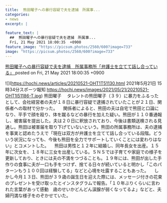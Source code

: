 ```yaml
---
title:  熊田曜子への暴行容疑で夫を逮捕　所属事...
categories:
- news
excerpt: |
  
feature_text: |
  ##  熊田曜子への暴行容疑で夫を逮捕　所属事...
  Fri, 21 May 2021 18:00:35  +0900
feature_image: "https://picsum.photos/2560/600?image=733"
image: "https://picsum.photos/2560/600?image=733"
---
```


[ 熊田曜子への暴行容疑で夫を逮捕　所属事務所「弁護士を立てて話し合っている」  ](https://rosie.5ch.net/test/read.cgi/editorialplus/1621587635/)
posted on Fri, 21 May 2021 18:00:35  +0900

<!--more-->

![](https://hochi.news/articles/20210521-OHT1T51130.html 2021年5月21日 15時34分スポーツ報知 https://hochi.news/images/2021/05/21/20210521-OHT1I51186-T.jpg) 熊田曜子 　タレントの熊田曜子（３９）に暴力をふるったとして、会社経営者の夫が１８日に暴行容疑で逮捕されていたことが２１日、関係者への取材で分かった。 　関係者によると、熊田の夫は自宅で熊田と口論になり、平手で顔を殴り、体を蹴るなどの暴行を加えた疑い。熊田が１１０番通報し、被害届を提出した。夫は２０日に釈放されており、今後は書類送検される見通し。熊田は被害届を取り下げていないという。熊田の所属事務所は、夫の逮捕を事実と認めたうえで「現在は双方が弁護士を立てて話し合っている段階。どういう状況になっても、今後も熊田を全力でサポートしていくことには変わりはない」とコメントした。 　熊田は男性と１２年に結婚し、同年長女を出産。１５年に次女を、１８年に三女を出産している。ＳＮＳでは子育てや家庭での様子を更新しており、ときには夫の不満をつづることも。１９年には、熊田が出した手作りの食事に夫が一口も手をつけず、捨てる日々が続いていると明かし「このパターンもう１００回は経験してる」などと心境を吐露することもあった。 　しかし今月１３日、熊田が３９歳の誕生日を迎えた際には、メッセージ付きの花束のプレゼントを受け取ったとインスタグラムで報告。「１０年ぶりくらいに言われた言葉があって感動　歳のせいかどんどん涙腺が弱くなってるよ」などと、夫婦円満な様子をのぞかせていた。
